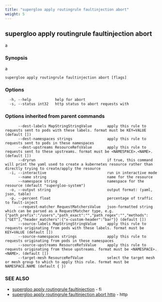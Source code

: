```yaml
---
title: "supergloo apply routingrule faultinjection abort"
weight: 5
---
```

## supergloo apply routingrule faultinjection abort

a

### Synopsis

a

```
supergloo apply routingrule faultinjection abort [flags]
```

### Options

```
  -h, --help           help for abort
  -s, --status int32   http status to abort requests with
```

### Options inherited from parent commands

```
      --dest-labels MapStringStringValue       apply this rule to requests sent to pods with these labels. format must be KEY=VALUE (default [])
      --dest-namespaces strings                apply this rule to requests sent to pods in these namespaces
      --dest-upstreams ResourceRefsValue       apply this rule to requests sent to these upstreams. format must be <NAMESPACE>.<NAME>. (default [])
      --dryrun                                 if true, this command will print the yaml used to create a kubernetes resource rather than directly trying to create/apply the resource
  -i, --interactive                            run in interactive mode
      --name string                            name for the resource
      --namespace string                       namespace for the resource (default "supergloo-system")
  -o, --output string                          output format: (yaml, json, table)
  -p, --percent float                          percentage of traffic to fault-inject
      --request-matcher RequestMatchersValue   json-formatted string which can be parsed as a RequestMatcher type, e.g. {"path_prefix":"/users","path_exact":"","path_regex":"","methods":["GET"],"header_matchers":{"x-custom-header":"bar"}} (default [])
      --source-labels MapStringStringValue     apply this rule to requests originating from pods with these labels. format must be KEY=VALUE (default [])
      --source-namespaces strings              apply this rule to requests originating from pods in these namespaces
      --source-upstreams ResourceRefsValue     apply this rule to requests originating from these upstreams. format must be <NAMESPACE>.<NAME>. (default [])
      --target-mesh ResourceRefValue           select the target mesh or mesh group to which to apply this rule. format must be NAMESPACE.NAME (default { })
```

### SEE ALSO

* [supergloo apply routingrule faultinjection](../supergloo_apply_routingrule_faultinjection)	 - fi
* [supergloo apply routingrule faultinjection abort http](../supergloo_apply_routingrule_faultinjection_abort_http)	 - http

